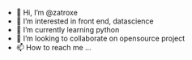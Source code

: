- 👋 Hi, I’m @zatroxe
- 👀 I’m interested in front end, datascience
- 🌱 I’m currently learning python
- 💞️ I’m looking to collaborate on opensource project 
- 📫 How to reach me ...

<!---
zatroxe/zatroxe is a ✨ special ✨ repository because its `README.md` (this file) appears on your GitHub profile.
You can click the Preview link to take a look at your changes.
--->
